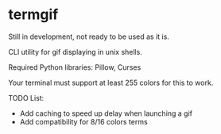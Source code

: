 # termgif

Still in development, not ready to be used as it is.

CLI utility for gif displaying in unix shells.

Required Python libraries: Pillow, Curses

Your terminal must support at least 255 colors for this to work.

TODO List:
-  Add caching to speed up delay when launching a gif
-  Add compatibility for 8/16 colors terms
